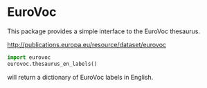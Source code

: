 # EuroVoc

This package provides a simple interface to the EuroVoc thesaurus.

http://publications.europa.eu/resource/dataset/eurovoc

```python
import eurovoc
eurovoc.thesaurus_en_labels()
```

will return a dictionary of EuroVoc labels in English.
